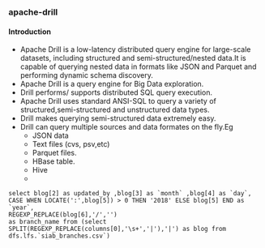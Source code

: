 ### apache-drill

#### Introduction
* Apache Drill is a low-latency distributed query engine for large-scale datasets, including structured and semi-structured/nested data.It is capable of querying nested data in formats like JSON and Parquet and performing dynamic schema discovery.
* Apache Drill is a query engine for Big Data exploration. 
* Drill performs/ supports distributed SQL query execution.
* Apache  Drill  uses  standard  ANSI-SQL to query a variety of structured,semi-structured and unstructured data types.
* Drill makes querying semi-structured data extremely easy. 
* Drill can query multiple sources and data formates on the fly.Eg
  * JSON data 
  * Text files (cvs, psv,etc)
  * Parquet files.
  * HBase table.
  * Hive
  *

```
select blog[2] as updated_by ,blog[3] as `month` ,blog[4] as `day`,
CASE WHEN LOCATE(':',blog[5]) > 0 THEN '2018' ELSE blog[5] END as `year`,
REGEXP_REPLACE(blog[6],'/','')
as branch_name from (select SPLIT(REGEXP_REPLACE(columns[0],'\s+','|'),'|') as blog from dfs.lfs.`siab_branches.csv`)
```
